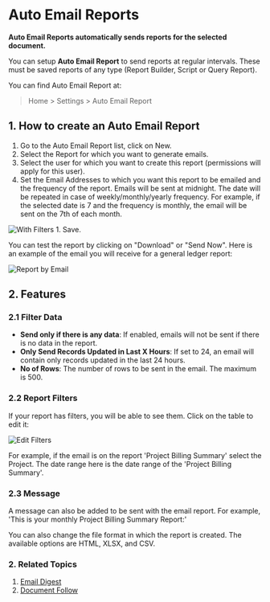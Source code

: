 <!-- add-breadcrumbs -->
# Auto Email Reports

**Auto Email Reports automatically sends reports for the selected document.**

You can setup **Auto Email Report** to send reports at regular intervals. These must be saved reports of any type (Report Builder, Script or Query Report).

You can find Auto Email Report at:

> Home > Settings > Auto Email Report

## 1. How to create an Auto Email Report
1. Go to the Auto Email Report list, click on New.
1. Select the Report for which you want to generate emails.
1. Select the user for which you want to create this report (permissions will apply for this user).
1. Set the Email Addresses to which you want this report to be emailed and the frequency of the report. Emails will be sent at midnight. The date will be repeated in case of weekly/monthly/yearly frequency. For example, if the selected date is 7 and the frequency is monthly, the email will be sent on the 7th of each month.

 <img class="screenshot" alt="With Filters" src="{{docs_base_url}}/assets/img/setup/email/auto-email-2.png">
1. Save.

You can test the report by clicking on "Download" or "Send Now". Here is an example of the email you will receive for a general ledger report:

<img class="screenshot" alt="Report by Email" src="{{docs_base_url}}/assets/img/setup/email/auto-email-4.png">

## 2. Features

### 2.1 Filter Data

* **Send only if there is any data**: If enabled, emails will not be sent if there is no data in the report.
* **Only Send Records Updated in Last X Hours**: If set to 24, an email will contain only records updated in the last 24 hours.
* **No of Rows**: The number of rows to be sent in the email. The maximum is 500.

### 2.2 Report Filters
If your report has filters, you will be able to see them. Click on the table to edit it:

<img class="screenshot" alt="Edit Filters" src="{{docs_base_url}}/assets/img/setup/email/auto-email-3.png">

For example, if the email is on the report 'Project Billing Summary' select the Project. The date range here is the date range of the 'Project Billing Summary'.

### 2.3 Message

A message can also be added to be sent with the email report. For example, 'This is your monthly Project Billing Summary Report:'

You can also change the file format in which the report is created. The available options are HTML, XLSX, and CSV.

### 2. Related Topics
1. [Email Digest](/docs/v12/user/manual/en/setting-up/email/email-digest)
1. [Document Follow](/docs/v12/user/manual/en/setting-up/email/document-follow)
